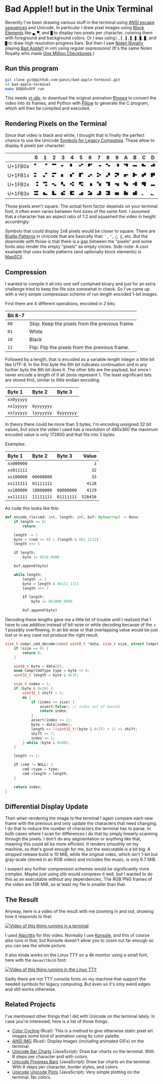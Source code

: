 Bad Apple!! but in the Unix Terminal
====================================

Recently I've been drawing various stuff in the terminal using [ANSI escape
sequences](https://en.wikipedia.org/wiki/ANSI_escape_code) and Unicode. In
particular I drew pixel images using [Block
Elements](https://en.wikipedia.org/wiki/Block_Elements) like `▄`, `▀`, and `█`
to display two pixels per character, coloring them with foreground and
background colors. Or I was using `▏`, `▎`, `▍`, `▌`, `▋`, `▊`, `▉`, and `█` to
draw high resolution progress bars. But then I saw [Nolen
Royalty](https://eieio.games/blog/bad-apple-with-regex-in-vim/) playing [Bad
Apple!!](https://knowyourmeme.com/memes/bad-apple) in vim using regular
expressions! (It's the same Nolen Royalty who made [One Million
Checkboxes](https://eieio.games/blog/one-million-checkboxes/).)

## Run this program

```bash
git clone git@github.com:panzi/bad-apple-terminal.git
cd bad-apple-terminal
make DEBUG=OFF run
```

This needs [yt-dlp](https://github.com/yt-dlp/yt-dlp), to download the original
animation [ffmpeg](https://www.ffmpeg.org/) to convert the video into its
frames, and Python with [Pillow](https://pypi.org/project/pillow/) to generate
the C program, which will then be compiled and executed.

## Rendering Pixels on the Terminal

Since that video is black and white, I thought that is finally the perfect
chance to use the Unicode [Symbols for Legacy
Computing](https://en.wikipedia.org/wiki/Symbols_for_Legacy_Computing). These
allow to display 6 pixels per character:

| | 0 | 1 | 2 | 3 | 4 | 5 | 6 | 7 | 8 | 9 | A | B | C | D | E | F |
| :- | :-: | :-: | :-: | :-: | :-: | :-: | :-: | :-: | :-: | :-: | :-: | :-: | :-: | :-: | :-: | :-: |
| U+1FB0x | `🬀` | `🬁` | `🬂` | `🬃` | `🬄` | `🬅` | `🬆` | `🬇` | `🬈` | `🬉` | `🬊` | `🬋` | `🬌` | `🬍` | `🬎` | `🬏` |
| U+1FB1x | `🬐` | `🬑` | `🬒` | `🬓` | `🬔` | `🬕` | `🬖` | `🬗` | `🬘` | `🬙` | `🬚` | `🬛` | `🬜` | `🬝` | `🬞` | `🬟` |
| U+1FB2x | `🬠` | `🬡` | `🬢` | `🬣` | `🬤` | `🬥` | `🬦` | `🬧` | `🬨` | `🬩` | `🬪` | `🬫` | `🬬` | `🬭` | `🬮` | `🬯` |
| U+1FB3x | `🬰` | `🬱` | `🬲` | `🬳` | `🬴` | `🬵` | `🬶` | `🬷` | `🬸` | `🬹` | `🬺` | `🬻` | `🬼` | `🬽` | `🬾` | `🬿` |

Those pixels aren't square. The actual form factor depends on your terminal
font, it often even varies between font sizes of the same font. I assumed that
a character has an aspect ratio of 1:2 and squashed the video in height
accordingly.

Symbols that could display 2x8 pixels would be closer to square. There are
[Braille Patterns](https://en.wikipedia.org/wiki/Braille_Patterns) in Unicode
that are basically that: `⠁`, `⠊`, `⣜`, `⣿`, etc. But the downside with those
is that there is a gap between the "pixels" and some fonts also render the
empty "pixels" as empty circles. Side-note: A cool example that uses braille
patterns (and optionally block elements) is [MapSCII](https://github.com/rastapasta/mapscii).

## Compression

I wanted to compile it all into one self contained binary and just for an
extra challenge tried to keep the file size somewhat in check. So I've came up
with a very simple compression scheme of run length encoded 1-bit images.

First there are 4 different operations, encoded in 2 bits:

| Bit 8-7 | |
| :- | :- |
| `00` | Skip: Keep the pixels from the previous frame. |
| `01` | White |
| `10` | Black |
| `11` | Flip: Flip the pixels from the previous frame. |

Followed by a length, that is encoded as a variable length integer a little bit
like UTF-8. In the first byte the 6th bit indicates continuation and in any
further byte the 8th bit does it. The other bits are the payload, but since I
never encode a length of 0 all zeros represent 1. The least significant bits are
stored first, similar to little endian encoding.

| Byte 1     | Byte 2     | Byte 3     |
| :--------- | :--------- | :--------- |
| `xx0yyyyy` |            |            |
| `xx1yyyyy` | `0yyyyyyy` |            |
| `xx1yyyyy` | `1yyyyyyy` | `0yyyyyyy` |

In theory there could be more than 3 bytes, I'm encoding unsigned 32 bit values,
but since the video I used has a resolution of 480x360 the maximum encoded value
is only 172800 and that fits into 3 bytes.

Examples:

| Byte 1     | Byte 2     | Byte 3     | Value    |
| :--------- | :--------- | :--------- | -------: |
| `xx000000` |            |            |      `1` |
| `xx011111` |            |            |     `32` |
| `xx100000` | `00000000` |            |     `33` |
| `xx111111` | `01111111` |            |   `4128` |
| `xx100000` | `10000000` | `00000000` |   `4129` |
| `xx111111` | `11111111` | `01111111` | `528416` |

As code this looks like this:

```Python
def encode_rle(cmd: int, length: int, buf: bytearray) -> None:
    if length == 0:
        return

    length -= 1
    byte = (cmd << 6) | (length & 0b1_1111)
    length >>= 5

    if length:
        byte |= 0b10_0000

    buf.append(byte)

    while length:
        length -= 1
        byte = length & 0b111_1111
        length >>= 7

        if length:
            byte |= 0b1000_0000

        buf.append(byte)
```

Decoding these lengths gave me a little bit of trouble until I realized that
I have to use addition instead of bit-wise or while decoding because of the + 1
possibly overflowing. In an bit-wise or that overlapping value would be just
lost or in any case not produce the right result.

```C
size_t compr_cmd_decode(const uint8_t *data, size_t size, struct ComprCmd *cmd) {
    if (size == 0) {
        return 0;
    }

    uint8_t byte = data[0];
    enum ComprCmdType type = byte >> 6;
    uint32_t length = byte & 0x1F;

    size_t index = 1;
    if (byte & 0x20) {
        uint32_t shift = 5;
        do {
            if (index >= size) {
                assert(false); // index out of bounds
                return index;
            }
            assert(index <= 2);
            byte = data[index];
            length += ((uint32_t)(byte & 0x7F) + 1) << shift;
            shift += 7;
            index += 1;
        } while (byte & 0x80);
    }

    length += 1;

    if (cmd != NULL) {
        cmd->type = type;
        cmd->length = length;
    }

    return index;
}
```

## Differential Display Update

Then when rendering the image to the terminal I again compare each new frame
with the previous and only update the characters that need changing. I do that
to reduce the number of characters the terminal has to parse. In both cases
where I scan for differences I do that by simply linearly scanning through the
pixels. I don't do any segmentation or anything like that, meaning this could
all be more efficient. It renders smoothly on my machine, so that's good
enough for me, but the executable is a bit big. A stripped release build is
10 MiB, while the original video, which isn't 1-bit but gray-scale (stored in
an RGB video) and includes the music, is only 6.7 MiB.

I suspect any further compression schemes would be significantly more complex.
Maybe just using zlib would compress it well, but I wanted to do this as an
executable without any dependencies. The RGB PNG frames of the video are 138
MiB, so at least my file is smaller than that.

## The Result

Anyway, here is a video of the result with me zooming in and out, showing how
it responds to that:

[![Video of this thing running in a terminal](https://i3.ytimg.com/vi/WerXbHt62E8/maxresdefault.jpg)](https://www.youtube.com/watch?v=WerXbHt62E8)

I used [Alacritty](https://alacritty.org/) for this video. Normally I use
[Konsole](https://konsole.kde.org/), and this of course also runs in that, but
Konsole doesn't allow you to zoom out far enough so you can see the whole
picture.

It also kinda works on the Linux TTY on a 4k monitor using a small font, here
with the `devault8x16` font:

[![Video of this thing running in the Linux TTY](https://i3.ytimg.com/vi/XCI_WkTi5vc/maxresdefault.jpg)](https://www.youtube.com/watch?v=XCI_WkTi5vc)

Sadly there are not TTY console fonts on my machine that support the needed
symbols for legacy computing. But even so it's only weird edges and still
works otherwise.

## Related Projects

I've mentioned other things that I did with Unicode on the terminal lately.
In case you're interested, here is a list of those things:

- [Color Cycling](https://github.com/panzi/rust-color-cycle) (Rust): This is a
  method to give otherwise static pixel art images some kind of animation using
  its color palette.
- [ANSI IMG](https://github.com/panzi/ansi-img) (Rust): Display images (including
  animated GIFs) on the terminal.
- [Unicode Bar Charts](https://github.com/panzi/js-unicode-bar-chart)
  (JavaScript): Draw bar charts on the terminal. With 8 steps per character and
  with colors.
- [Unicode Progress Bars](https://github.com/panzi/js-unicode-progress-bar)
  (JavaScript): Draw bar charts on the terminal. With 8 steps per character,
  border styles, and colors.
- [Unicode Unicode Plots](https://github.com/panzi/js-unicode-plot) (JavaScript):
  Very simple plotting on the terminal. No colors.

